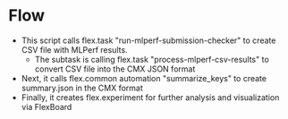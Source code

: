 # Flow

* This script calls flex.task "run-mlperf-submission-checker" to create CSV file with MLPerf results.
  * The subtask is calling flex.task "process-mlperf-csv-results" to convert CSV file into the CMX JSON format
* Next, it calls flex.common automation "summarize_keys" to create summary.json in the CMX format
* Finally, it creates flex.experiment for further analysis and visualization via FlexBoard
